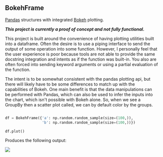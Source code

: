 BokehFrame
---

[Pandas](http://pandas.pydata.org/pandas-docs/stable/) structures with integrated [Bokeh](http://bokeh.pydata.org/en/latest/) plotting.

***This project is currently a proof of concept and not fully functional.***

This project is built around the convenience of having plotting utilities built into a dataframe. Often the desire is to use a piping interface to send the output of some operation into some function. However, I personally feel that the user experience is poor because tools are not able to provide the same docstring integration and intents as if the function was built-in. You also are often forced into sending keyword arguments or using a partial evaluation of the function.

The intent is to be somewhat consistent with the pandas plotting api, but there will likely have to be some differences to match up with the capabilities of Bokeh. One main benefit is that the data manipulations can be performed with Pandas, which can also be used to infer the inputs into the chart, which isn't possible with Bokeh alone. So, when we see a GroupBy then a scatter plot called, we can by default color by the groups.


``` python

df = BokehFrame({'a': np.random.random_sample(size=(100,)),
                 'b': np.random.random_sample(size=(100,))})

df.plot()

```

Produces the following output:

![](http://i.imgur.com/ojFwNtB.png)
